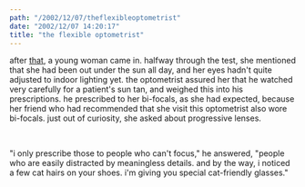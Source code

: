 ```yaml
---
path: "/2002/12/07/theflexibleoptometrist" 
date: "2002/12/07 14:20:17" 
title: "the flexible optometrist" 
---
```

<p>after <a href="http://weblog.delacour.net/archives/000780.html">that</a>, a young woman came in. halfway through the test, she mentioned that she had been out under the sun all day, and her eyes hadn't quite adjusted to indoor lighting yet. the optometrist assured her that he watched very carefully for a patient's sun tan, and weighed this into his prescriptions. he prescribed to her bi-focals, as she had expected, because her friend who had recommended that she visit this optometrist also wore bi-focals. just out of curiosity, she asked about progressive lenses.</p><br><p>"i only prescribe those to people who can't focus," he answered, "people who are easily distracted by meaningless details. and by the way, i noticed a few cat hairs on your shoes. i'm giving you special cat-friendly glasses."</p>
